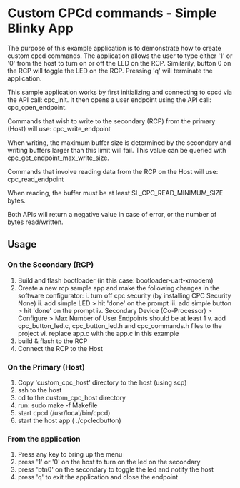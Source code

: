 # Custom CPCd commands - Simple Blinky App
The purpose of this example application is to demonstrate how to create custom cpcd commands. The application allows the user to type either '1' or '0' from the host to turn on or off the LED on the RCP. Similarily, button 0 on the RCP will toggle the LED on the RCP. Pressing 'q' will terminate the application.

This sample application works by first initializing and connecting to cpcd via the API call: cpc_init. It then opens a user endpoint using the API call: cpc_open_endpoint. 

Commands that wish to write to the secondary (RCP) from the primary (Host) will use: cpc_write_endpoint

When writing, the maximum buffer size is determined by the secondary and writing buffers larger than this limit will fail. This value can be queried with cpc_get_endpoint_max_write_size.

Commands that involve reading data from the RCP on the Host will use: cpc_read_endpoint

When reading, the buffer must be at least SL_CPC_READ_MINIMUM_SIZE bytes. 

Both APIs will return a negative value in case of error, or the number of bytes read/written.


## Usage

### On the Secondary (RCP)
1. Build and flash bootloader (in this case: bootloader-uart-xmodem)
2. Create a new rcp sample app and make the following changes in the software configurator:
    i. turn off cpc security (by installing CPC Security None)
    ii. add simple LED > hit 'done' on the prompt
    iii. add simple button > hit 'done' on the prompt
    iv. Secondary Device (Co-Processor) > Configure > Max Number of User Endpoints should be at least 1
    v. add cpc_button_led.c, cpc_button_led.h and cpc_commands.h files to the project
    vi. replace app.c with the app.c in this example
3. build & flash to the RCP
4. Connect the RCP to the Host

### On the Primary (Host)
1. Copy 'custom_cpc_host' directory to the host (using scp)
2. ssh to the host
3. cd to the custom_cpc_host directory
4. run: sudo make -f Makefile 
5. start cpcd (/usr/local/bin/cpcd)
6. start the host app ( ./cpcledbutton)

### From the application
1. Press any key to bring up the menu
2. press '1' or '0' on the host to turn on the led on the secondary
3. press 'btn0' on the secondary to toggle the led and notify the host
4. press 'q' to exit the application and close the endpoint